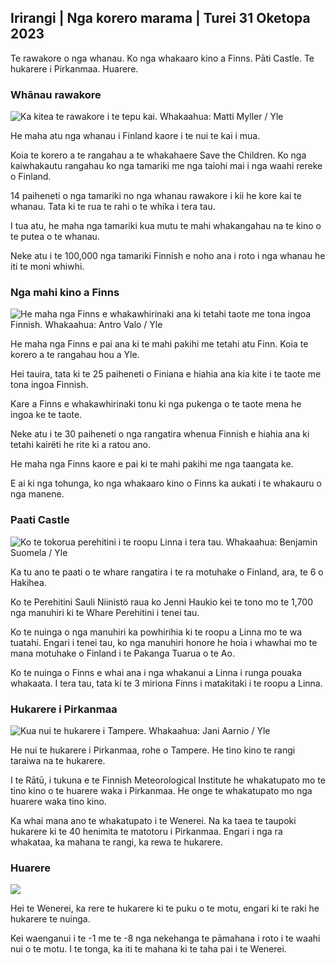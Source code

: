 ## Irirangi \| Nga korero marama \| Turei 31 Oketopa 2023

Te rawakore o nga whanau. Ko nga whakaaro kino a Finns. Pāti Castle. Te hukarere i Pirkanmaa. Huarere.

### Whānau rawakore

![Ka kitea te rawakore i te tepu kai. Whakaahua: Matti Myller / Yle](https://images.cdn.yle.fi/image/upload/c_crop,h_1080,w_1919,x_0,y_0/ar_1.777777777777777,c_fill,g_faces,h_675,w_1200/dprq_auto:eco/f_auto/fl_lossy/v1674642954/39-106372263d105c885d6a)

He maha atu nga whanau i Finland kaore i te nui te kai i mua.

Koia te korero a te rangahau a te whakahaere Save the Children. Ko nga kaiwhakautu rangahau ko nga tamariki me nga taiohi mai i nga waahi rereke o Finland.

14 paiheneti o nga tamariki no nga whanau rawakore i kii he kore kai te whanau. Tata ki te rua te rahi o te whika i tera tau.

I tua atu, he maha nga tamariki kua mutu te mahi whakangahau na te kino o te putea o te whanau.

Neke atu i te 100,000 nga tamariki Finnish e noho ana i roto i nga whanau he iti te moni whiwhi.

### Nga mahi kino a Finns

![He maha nga Finns e whakawhirinaki ana ki tetahi taote me tona ingoa Finnish. Whakaahua: Antro Valo / Yle](https://images.cdn.yle.fi/image/upload/c_crop,h_3179,w_5653,x_0,y_83/ar_1.7777777777777777,c_fill,g_faces,h_675/w_1200.q_auto:eco/f_auto/fl_lossy/v1697116975/39-11855466527f10854aec)

He maha nga Finns e pai ana ki te mahi pakihi me tetahi atu Finn. Koia te korero a te rangahau hou a Yle.

Hei tauira, tata ki te 25 paiheneti o Finiana e hiahia ana kia kite i te taote me tona ingoa Finnish.

Kare a Finns e whakawhirinaki tonu ki nga pukenga o te taote mena he ingoa ke te taote.

Neke atu i te 30 paiheneti o nga rangatira whenua Finnish e hiahia ana ki tetahi kairëti he rite ki a ratou ano.

He maha nga Finns kaore e pai ki te mahi pakihi me nga taangata ke.

E ai ki nga tohunga, ko nga whakaaro kino o Finns ka aukati i te whakauru o nga manene.

### Paati Castle

![Ko te tokorua perehitini i te roopu Linna i tera tau. Whakaahua: Benjamin Suomela / Yle](https://images.cdn.yle.fi/image/upload/c_crop,h_1674,w_2976,x_0,y_24/ar_1.7777777777777777,c_fill,g_faces,h_675/w_1200.q_auto:eco/f_auto/fl_lossy/v1670345033/39-1044359638f710a6e724)

Ka tu ano te paati o te whare rangatira i te ra motuhake o Finland, ara, te 6 o Hakihea.

Ko te Perehitini Sauli Niinistö raua ko Jenni Haukio kei te tono mo te 1,700 nga manuhiri ki te Whare Perehitini i tenei tau.

Ko te nuinga o nga manuhiri ka powhirihia ki te roopu a Linna mo te wa tuatahi. Engari i tenei tau, ko nga manuhiri honore he hoia i whawhai mo te mana motuhake o Finland i te Pakanga Tuarua o te Ao.

Ko te nuinga o Finns e whai ana i nga whakanui a Linna i runga pouaka whakaata. I tera tau, tata ki te 3 miriona Finns i matakitaki i te roopu a Linna.

### Hukarere i Pirkanmaa

![Kua nui te hukarere i Tampere. Whakaahua: Jani Aarnio / Yle](https://images.cdn.yle.fi/image/upload/c_crop,h_3375,w_6000,x_0,y_331/ar_1.7777777777777777,c_fill,g_faces,h_610/w_pr_205/w_pr_1.q_auto:eco/f_auto/fl_lossy/v1698736404/39-11934306540799d9879d)

He nui te hukarere i Pirkanmaa, rohe o Tampere. He tino kino te rangi taraiwa na te hukarere.

I te Rātū, i tukuna e te Finnish Meteorological Institute he whakatupato mo te tino kino o te huarere waka i Pirkanmaa. He onge te whakatupato mo nga huarere waka tino kino.

Ka whai mana ano te whakatupato i te Wenerei. Na ka taea te taupoki hukarere ki te 40 henimita te matotoru i Pirkanmaa. Engari i nga ra whakataa, ka mahana te rangi, ka rewa te hukarere.

### Huarere

![](https://images.cdn.yle.fi/image/upload/c_crop,h_1080,w_1919,x_0,y_0/ar_1.7777777777777777,c_fill,g_faces,h_675,w_1200/dpr_to:ef_auto/fl_lossy/v1698767793/39-11940016541239893d2b)

Hei te Wenerei, ka rere te hukarere ki te puku o te motu, engari ki te raki he hukarere te nuinga.

Kei waenganui i te -1 me te -8 nga nekehanga te pāmahana i roto i te waahi nui o te motu. I te tonga, ka iti te mahana ki te taha pai i te Wenerei.